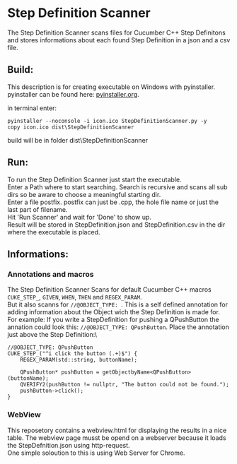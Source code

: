 # Step Definition Scanner

The Step Definition Scanner scans files for Cucumber C++ Step Definitons and stores informations about each found Step Definition in a json and a csv file.

## Build:
This description is for creating executable on Windows with pyinstaller.\
pyinstaller can be found here: [pyinstaller.org](https://www.pyinstaller.org/).

in terminal enter:
```
pyinstaller --noconsole -i icon.ico StepDefinitionScanner.py -y
copy icon.ico dist\StepDefinitionScanner
```

build will be in folder dist\StepDefinitionScanner

## Run:
To run the Step Definition Scanner just start the executable.\
Enter a Path where to start searching. Search is recursive and scans all sub dirs so be aware to choose a meaningful starting dir.\
Enter a file postfix. postfix can just be .cpp, the hole file name or just the last part of filename.\
Hit 'Run Scanner' and wait for 'Done' to show up.\
Result will be stored in StepDefinition.json and StepDefinition.csv in the dir where the executable is placed.

## Informations:
### Annotations and macros
The Step Definition Scanner Scans for default Cucumber C++ macros ```CUKE_STEP_```, ```GIVEN```, ```WHEN```, ```THEN``` and ```REGEX_PARAM```.\
But it also scanns for ```//@OBJECT_TYPE: ```. This is a self defined annotation for adding information about the Object wich the Step Definition is made for. 
For example: If you write a StepDefinition for pushing a QPushButton the annation could look this: ```//@OBJECT_TYPE: QPushButton```. 
Place the annotation just above the Step Definition:\
```
//@OBJECT_TYPE: QPushButton
CUKE_STEP_("^i click the button (.+)$") {
	REGEX_PARAM(std::string, buttonName);

	QPushButton* pushButton = getObjectbyName<QPushButton>(buttonName);
	QVERIFY2(pushButton != nullptr, "The button could not be found.");
	pushButton->click();
}
```
### WebView
This reposetory contains a webview.html for displaying the results in a nice table. The webview page musst be opend on a webserver because it loads the StepDefnition.json using http-request.\
One simple soloution to this is using Web Server for Chrome.